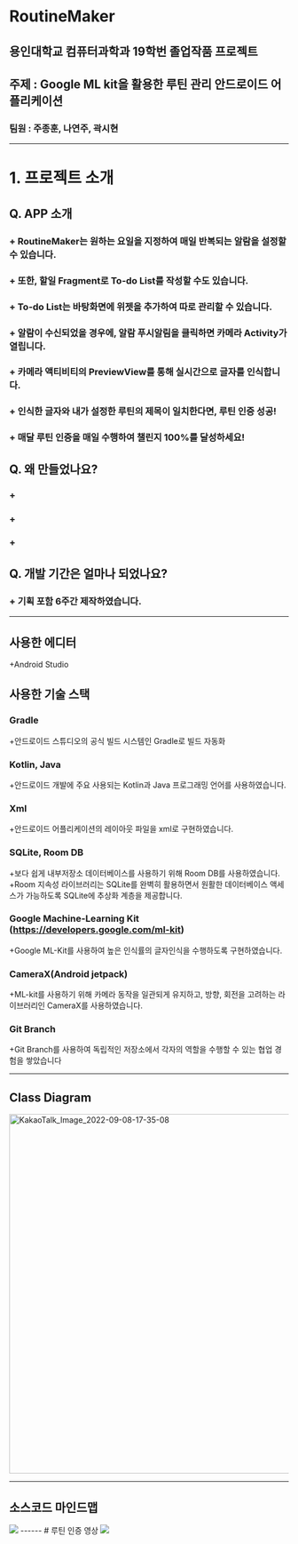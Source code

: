 # RoutineMaker

## **용인대학교 컴퓨터과학과 19학번 졸업작품 프로젝트**
## 주제 : **Google ML kit**을 활용한 루틴 관리 안드로이드 어플리케이션
### 팀원 : 주종훈, 나연주, 곽시현

----------
# 1. 프로젝트 소개

## Q. **APP 소개**
### + RoutineMaker는 원하는 요일을 지정하여 매일 반복되는 알람을 설정할 수 있습니다.
### + 또한, 할일 Fragment로 To-do List를 작성할 수도 있습니다.
### + To-do List는 바탕화면에 위젯을 추가하여 따로 관리할 수 있습니다.
### + 알람이 수신되었을 경우에, 알람 푸시알림을 클릭하면 카메라 Activity가 열립니다.
### + 카메라 액티비티의 PreviewView를 통해 실시간으로 글자를 인식합니다.
### + 인식한 글자와 내가 설정한 루틴의 제목이 일치한다면, 루틴 인증 성공!
### + 매달 루틴 인증을 매일 수행하여 챌린지 100%를 달성하세요!

## Q. **왜 만들었나요?**
### +
### +
### +

## Q. **개발 기간은 얼마나 되었나요?**
### + 기획 포함 6주간 제작하였습니다.

----------
## **사용한 에디터**

+Android Studio

## **사용한 기술 스택**

### Gradle
+안드로이드 스튜디오의 공식 빌드 시스템인 Gradle로 빌드 자동화

### Kotlin, Java
+안드로이드 개발에 주요 사용되는 Kotlin과 Java 프로그래밍 언어를 사용하였습니다.

### Xml
+안드로이드 어플리케이션의 레이아웃 파일을 xml로 구현하였습니다.

### SQLite, Room DB
+보다 쉽게 내부저장소 데이터베이스를 사용하기 위해 Room DB를 사용하였습니다.
+Room 지속성 라이브러리는 SQLite를 완벽히 활용하면서 원활한 데이터베이스 액세스가 가능하도록 SQLite에 추상화 계층을 제공합니다.

### Google Machine-Learning Kit (https://developers.google.com/ml-kit)
+Google ML-Kit를 사용하여 높은 인식률의 글자인식을 수행하도록 구현하였습니다.

### CameraX(Android jetpack)
+ML-kit를 사용하기 위해 카메라 동작을 일관되게 유지하고, 방향, 회전을 고려하는 라이브러리인 CameraX를 사용하였습니다.

### Git Branch
+Git Branch를 사용하여 독립적인 저장소에서 각자의 역할을 수행할 수 있는 협업 경험을 쌓았습니다

------
## Class Diagram
<img width="647" alt="KakaoTalk_Image_2022-09-08-17-35-08" src="https://user-images.githubusercontent.com/85150438/189075865-c099ab76-2b4f-496c-a5ba-c15b42459959.png">

------
## 소스코드 마인드맵

<img src="https://user-images.githubusercontent.com/85150438/189335423-cf5b89a0-dc11-4c8e-93c3-97daf93576cb.png"/>
------
# 루틴 인증 영상

<img src="https://user-images.githubusercontent.com/85150438/188340107-a5a9700f-b0c6-467d-96c4-7591318d17af.gif"/>


